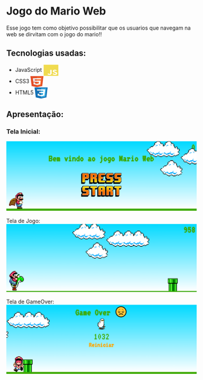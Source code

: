 # Jogo do Mario Web

Esse jogo tem como objetivo possibilitar que os usuarios que navegam na web se dirvitam com o jogo do mario!!

## Tecnologias usadas: 
<ul>
   <li>JavaScript <img align="center" alt="Fabio-Js" height="30" width="40" src="https://raw.githubusercontent.com/devicons/devicon/master/icons/javascript/javascript-plain.svg"></li>
   <li>CSS3<img align="center" alt="Fabio-HTML" height="30" width="40" src="https://raw.githubusercontent.com/devicons/devicon/master/icons/html5/html5-original.svg"></li> 
   <li>HTML5<img align="center" alt="Fabio-CSS" height="30" width="40" src="https://raw.githubusercontent.com/devicons/devicon/master/icons/css3/css3-original.svg"></li> 
</ul>

## Apresentação:
 
### Tela Inicial: 
<img src="img/prest-game/inicial.png">

Tela de Jogo: 
<img src="img/prest-game/game2.png">

Tela de GameOver:
<img src="img/prest-game/gameover.png">
